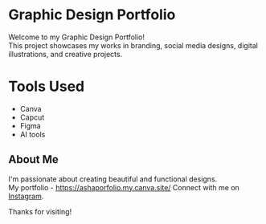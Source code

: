 # Graphic Design Portfolio

Welcome to my Graphic Design Portfolio!  
This project showcases my works in branding, social media designs, digital illustrations, and creative projects.

# Tools Used
- Canva
- Capcut
- Figma
- AI tools

## About Me
I'm passionate about creating beautiful and functional designs.  
My portfolio - https://ashaporfolio.my.canva.site/
Connect with me on [Instagram](https://www.instagram.com/_asharajendran_/).

Thanks for visiting!

